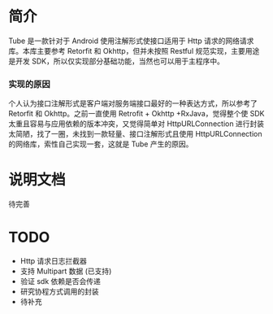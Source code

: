 # 简介
Tube 是一款针对于 Android 使用注解形式使接口适用于 Http 请求的网络请求库。本库主要参考 Retorfit 和 Okhttp，但并未按照 Restful 规范实现，主要用途是开发 SDK，所以仅实现部分基础功能，当然也可以用于主程序中。

### 实现的原因
个人认为接口注解形式是客户端对服务端接口最好的一种表达方式，所以参考了 Retorfit 和 Okhttp。之前一直使用 Retrofit + Okhttp +RxJava，觉得整个使 SDK 太重且容易与应用依赖的版本冲突，又觉得简单对 HttpURLConnection 进行封装太简陋，找了一圈，未找到一款轻量、接口注解形式且使用 HttpURLConnection 的网络库，索性自己实现一套，这就是 Tube 产生的原因。

# 说明文档
待完善

# TODO

* Http 请求日志拦截器
* 支持 Multipart 数据 (已支持)
* 验证 sdk 依赖是否会传递
* 研究协程方式调用的封装
* 待补充